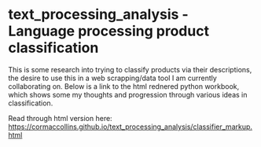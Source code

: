 # text_processing_analysis - Language processing product classification
This is some research into trying to classify products via their descriptions, the desire to use this in a web scrapping/data tool I am currently collaborating on. Below is a link to the html rednered python workbook, which shows some my thoughts and progression through various ideas in classification.
 
Read through html version here:
https://cormaccollins.github.io/text_processing_analysis/classifier_markup.html
